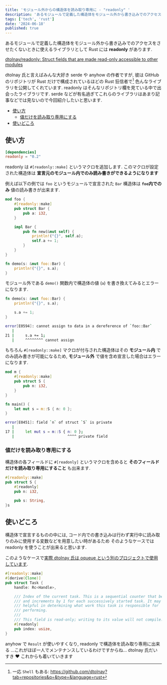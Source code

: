 ```yaml
---
title: 'モジュール外からの構造体を読み取り専用に - "readonly" '
description: 'あるモジュールで定義した構造体をモジュール外から書き込みでのアクセスをさせたくないときに使えるライブラリとして Rust には **readonly** があります'
tags: ['tech', 'rust']
date: '2024-06-18'
published: true
---
```


あるモジュールで定義した構造体をモジュール外から書き込みでのアクセスをさせたくないときに使えるライブラリとして Rust には **readonly** があります.

[dtolnay/readonly: Struct fields that are made read-only accessible to other modules](https://github.com/dtolnay/readonly)

dtolnay 氏と言えばみんな大好き serde や anyhow の作者ですが, 彼は GitHub のリポジトリが Rust だけで構成されているほどの Rust 狂信者で[^1] 色んなライブラリを公開してくれています. readonly はそんなリポジトリ欄を見ている中で出会ったライブラリです. serde などが有名過ぎてこれらのライブラリはあまり記事などでは見ないので今回紹介したいと思います.

- [使い方](#使い方)
  - [値だけを読み取り専用にする](#値だけを読み取り専用にする)
- [使いどころ](#使いどころ)

## 使い方

```toml:Cargo.toml
[dependencies]
readonly = "0.2"
```

readonly は `#[readonly::make]` というマクロを追加します. このマクロが設定された構造体は **宣言元のモジュール内でのみ読み書きができるようになります**

例えば以下の例では `foo` というモジュールで宣言された `Bar` 構造体は **`foo`内でのみ** 値の読み書きが出来ます.

```rust
mod foo {
    #[readonly::make]
    pub struct Bar {
        pub a: i32,
    }

    impl Bar {
        pub fn new(&mut self) {
            println!("{}", self.a);
            self.a += 1;
        }
    }
}

fn demo(s: &mut foo::Bar) {
    println!("{}", s.a);
}
```

モジュール外である `demo()` 関数内で構造体の値 (`a`) を書き換えてみるとエラーになります.

```rust
fn demo(s: &mut foo::Bar) {
    println!("{}", s.a);

    s.a += 1;
}
```

```sh
error[E0594]: cannot assign to data in a dereference of `foo::Bar`
   |
21 |     s.a += 1;
   |     ^^^^^^^^ cannot assign
```

もちろん `#[readonly::make]` マクロが付与された構造体はその **モジュール内** でのみ読み書きが可能になるため, **モジュール外** で値を含め宣言した場合はエラーになります.

```rust
mod m {
    #[readonly::make]
    pub struct S {
        pub n: i32,
    }
}

fn main() {
    let mut s = m::S { n: 0 };
}
```

```sh
error[E0451]: field `n` of struct `S` is private
   |
17 |     let mut s = m::S { n: 0 };
   |                        ^^^^ private field
```

### 値だけを読み取り専用にする

構造体の各フィールドに `#[readonly]` というマクロを含めると **そのフィールドだけを読み取り専用にすること** も出来ます.

```rust
#[readonly::make]
pub struct S {
    #[readonly]
    pub n: i32,

    pub s: String,
}s
```

## 使いどころ

構造体で宣言するものの中には, コード内での書き込みは行わず実行中に読み取りのみに使用する変数などを用意したい時があるため そのようなケースでは readonly を使うことが出来ると思います.

このようなケースで[実際 dtolnay 氏は oqueue という別のプロジェクトで使用しています](https://github.com/dtolnay/oqueue/blob/528a3fa34afc30ad8b6ef18441e62e7ea56bf94b/src/task.rs#L26-L39).

```rust:oqueue/src/task.rs
#[readonly::make]
#[derive(Clone)]
pub struct Task {
    handle: Rc<Handle>,

    /// Index of the current task. This is a sequential counter that begins at 0
    /// and increments by 1 for each successively started task. It may be
    /// helpful in determining what work this task is responsible for
    /// performing.
    ///
    /// This field is read-only; writing to its value will not compile.
    #[readonly]
    pub index: usize,
}
```

anyhow で `Result` が使いやすくなり, readonly で構造体を読み取り専用に出来る ...これがほぼ一人でメンテナンスしているわけですからね... dtolnay 氏だいすき ❤️ これからも着いていきます

[^1]: 一応 `Shell` もある: https://github.com/dtolnay?tab=repositories&q=&type=&language=rust
